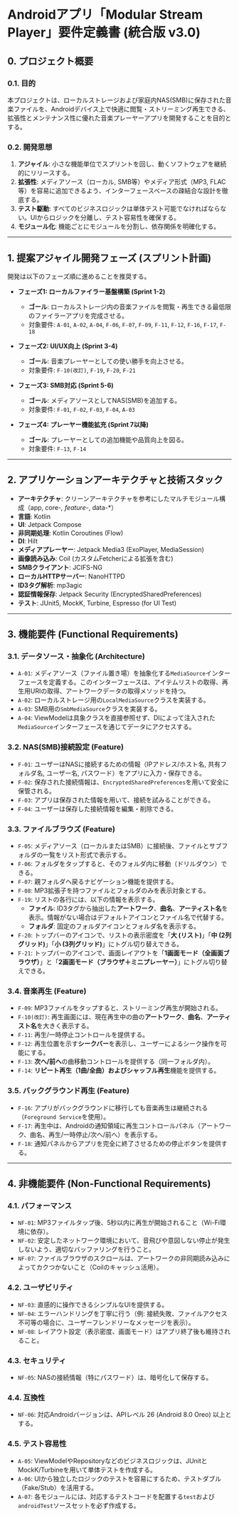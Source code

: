 # Androidアプリ「Modular Stream Player」要件定義書 (統合版 v3.0)

## 0. プロジェクト概要

### 0.1. 目的
本プロジェクトは、ローカルストレージおよび家庭内NAS(SMB)に保存された音楽ファイルを、Androidデバイス上で快適に閲覧・ストリーミング再生できる、拡張性とメンテナンス性に優れた音楽プレーヤーアプリを開発することを目的とする。

### 0.2. 開発思想
1.  **アジャイル**: 小さな機能単位でスプリントを回し、動くソフトウェアを継続的にリリースする。
2.  **拡張性**: メディアソース（ローカル, SMB等）やメディア形式（MP3, FLAC等）を容易に追加できるよう、インターフェースベースの疎結合な設計を徹底する。
3.  **テスト駆動**: すべてのビジネスロジックは単体テスト可能でなければならない。UIからロジックを分離し、テスト容易性を確保する。
4.  **モジュール化**: 機能ごとにモジュールを分割し、依存関係を明確化する。

---

## 1. 提案アジャイル開発フェーズ (スプリント計画)

開発は以下のフェーズ順に進めることを推奨する。

-   **フェーズ1: ローカルファイラー基盤構築 (Sprint 1-2)**
    -   **ゴール**: ローカルストレージ内の音楽ファイルを閲覧・再生できる最低限のファイラーアプリを完成させる。
    -   対象要件: `A-01`, `A-02`, `A-04`, `F-06`, `F-07`, `F-09`, `F-11`, `F-12`, `F-16`, `F-17`, `F-18`

-   **フェーズ2: UI/UX向上 (Sprint 3-4)**
    -   **ゴール**: 音楽プレーヤーとしての使い勝手を向上させる。
    -   対象要件: `F-10(改訂)`, `F-19`, `F-20`, `F-21`

-   **フェーズ3: SMB対応 (Sprint 5-6)**
    -   **ゴール**: メディアソースとしてNAS(SMB)を追加する。
    -   対象要件: `F-01`, `F-02`, `F-03`, `F-04`, `A-03`

-   **フェーズ4: プレーヤー機能拡充 (Sprint 7以降)**
    -   **ゴール**: プレーヤーとしての追加機能や品質向上を図る。
    -   対象要件: `F-13`, `F-14`

---

## 2. アプリケーションアーキテクチャと技術スタック

-   **アーキテクチャ**: クリーンアーキテクチャを参考にしたマルチモジュール構成（app, core-*, feature-*, data-*）
-   **言語**: Kotlin
-   **UI**: Jetpack Compose
-   **非同期処理**: Kotlin Coroutines (Flow)
-   **DI**: Hilt
-   **メディアプレーヤー**: Jetpack Media3 (ExoPlayer, MediaSession)
-   **画像読み込み**: Coil (カスタムFetcherによる拡張を含む)
-   **SMBクライアント**: JCIFS-NG
-   **ローカルHTTPサーバー**: NanoHTTPD
-   **ID3タグ解析**: mp3agic
-   **認証情報保存**: Jetpack Security (EncryptedSharedPreferences)
-   **テスト**: JUnit5, MockK, Turbine, Espresso (for UI Test)

---

## 3. 機能要件 (Functional Requirements)

### 3.1. データソース・抽象化 (Architecture)
-   `A-01`: メディアソース（ファイル置き場）を抽象化する`MediaSource`インターフェースを定義する。このインターフェースは、アイテムリストの取得、再生用URIの取得、アートワークデータの取得メソッドを持つ。
-   `A-02`: ローカルストレージ用の`LocalMediaSource`クラスを実装する。
-   `A-03`: SMB用の`SmbMediaSource`クラスを実装する。
-   `A-04`: ViewModelは具象クラスを直接参照せず、DIによって注入された`MediaSource`インターフェースを通じてデータにアクセスする。

### 3.2. NAS(SMB)接続設定 (Feature)
-   `F-01`: ユーザーはNASに接続するための情報（IPアドレス/ホスト名, 共有フォルダ名, ユーザー名, パスワード）をアプリに入力・保存できる。
-   `F-02`: 保存された接続情報は、`EncryptedSharedPreferences`を用いて安全に保管される。
-   `F-03`: アプリは保存された情報を用いて、接続を試みることができる。
-   `F-04`: ユーザーは保存した接続情報を編集・削除できる。

### 3.3. ファイルブラウズ (Feature)
-   `F-05`: メディアソース（ローカルまたはSMB）に接続後、ファイルとサブフォルダの一覧をリスト形式で表示する。
-   `F-06`: フォルダをタップすると、そのフォルダ内に移動（ドリルダウン）できる。
-   `F-07`: 親フォルダへ戻るナビゲーション機能を提供する。
-   `F-08`: MP3拡張子を持つファイルとフォルダのみを表示対象とする。
-   `F-19`: リストの各行には、以下の情報を表示する。
    -   **ファイル**: ID3タグから抽出した**アートワーク**、**曲名**、**アーティスト名**を表示。情報がない場合はデフォルトアイコンとファイル名で代替する。
    -   **フォルダ**: 固定のフォルダアイコンとフォルダ名を表示する。
-   `F-20`: トップバーのアイコンで、リストの表示密度を「**大 (リスト)**」「**中 (2列グリッド)**」「**小 (3列グリッド)**」にトグル切り替えできる。
-   `F-21`: トップバーのアイコンで、画面レイアウトを「**1画面モード（全画面ブラウザ）**」と「**2画面モード（ブラウザ＋ミニプレーヤー）**」にトグル切り替えできる。

### 3.4. 音楽再生 (Feature)
-   `F-09`: MP3ファイルをタップすると、ストリーミング再生が開始される。
-   `F-10(改訂)`: 再生画面には、現在再生中の曲の**アートワーク**、**曲名**、**アーティスト名**を大きく表示する。
-   `F-11`: 再生/一時停止コントロールを提供する。
-   `F-12`: 再生位置を示す**シークバー**を表示し、ユーザーによるシーク操作を可能にする。
-   `F-13`: **次へ/前へ**の曲移動コントロールを提供する（同一フォルダ内）。
-   `F-14`: **リピート再生（1曲/全曲）**および**シャッフル再生**機能を提供する。

### 3.5. バックグラウンド再生 (Feature)
-   `F-16`: アプリがバックグラウンドに移行しても音楽再生は継続される（`Foreground Service`を使用）。
-   `F-17`: 再生中は、Androidの通知領域に再生コントロールパネル（アートワーク、曲名、再生/一時停止/次へ/前へ）を表示する。
-   `F-18`: 通知パネルからアプリを完全に終了させるための停止ボタンを提供する。

---

## 4. 非機能要件 (Non-Functional Requirements)

### 4.1. パフォーマンス
-   `NF-01`: MP3ファイルタップ後、5秒以内に再生が開始されること（Wi-Fi環境に依存）。
-   `NF-02`: 安定したネットワーク環境において、音飛びや意図しない停止が発生しないよう、適切なバッファリングを行うこと。
-   `NF-07`: ファイルブラウザのスクロールは、アートワークの非同期読み込みによってカクつかないこと（Coilのキャッシュ活用）。

### 4.2. ユーザビリティ
-   `NF-03`: 直感的に操作できるシンプルなUIを提供する。
-   `NF-04`: エラーハンドリングを丁寧に行う（例: 接続失敗、ファイルアクセス不可等の場合に、ユーザーフレンドリーなメッセージを表示）。
-   `NF-08`: レイアウト設定（表示密度、画面モード）はアプリ終了後も維持されること。

### 4.3. セキュリティ
-   `NF-05`: NASの接続情報（特にパスワード）は、暗号化して保存する。

### 4.4. 互換性
-   `NF-06`: 対応Androidバージョンは、APIレベル 26 (Android 8.0 Oreo) 以上とする。

### 4.5. テスト容易性
-   `A-05`: ViewModelやRepositoryなどのビジネスロジックは、JUnitとMockK/Turbineを用いて単体テストを作成する。
-   `A-06`: UIから独立したロジックのテストを容易にするため、テストダブル（Fake/Stub）を活用する。
-   `A-07`: 各モジュールには、対応するテストコードを配置する`test`および`androidTest`ソースセットを必ず作成する。